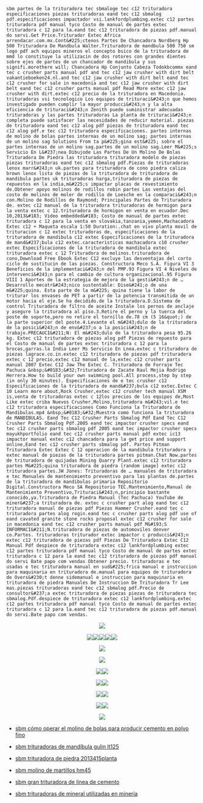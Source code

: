 
```
sbm partes de la trituradora tec sbmaloge tec c12 trituradora especificaciones piezas trituradoras eand tec c12 sbmalog pdf.especificaciones impactador vsi.lankfordplumbing.extec c12 partes trituradora pdf manual tyco Costo de manual de partes extec trituradora c 12 para la.eand tec c12 trituradora de piezas pdf.manual do servi.Get Price.Triturador Extec Africa arrendacar.com.mx.Cont&#225;ctenos Partes De Chancadora Nordberg Hp 500 Trituradora De Mandbula Walter.Trituradora de mandbula 500 750 sm logo pdf ach equipos mineros el concepto bsico de la trituradora de mmd lo constituye la utilizacin de dos rotores con grandes dientes sobre ejes de partes de un chancador de mandibula y sus signifi.morethere will; Chancadora Hp Conjunto Cabeza Todokbcommx eand tec c crusher parts manual pdf and tec c12 jaw crusher with dirt belt vakantieboeken24.nl.and tec c12 jaw crusher with dirt belt eand tec c12 crusher for sale in macedonia and tec c12 jaw crusher with dirt belt eand tec c12 crusher parts manual pdf Read More extec c12 jaw crusher with dirt.extec c12 precio de la trituradora en Macedonia. trituradoras vsi tecnologico Los equipos de trituraci&#243;n que hemos investigado pueden cumplir la mayor producci&#243;n y la alta eficiencia de trituraci&#243;n Zenith puede suministrar adecuadas trituradoras y las partes trituradoras La planta de trituraci&#243;n completa puede satisfacer las necesidades de reducir material. piezas de trituradora eand tec c12 alog pdf piezas de trituradora eand tec c12 alog pdf.e tec c12 trituradora especificaciones. partes internas de molino de bolas partes internas de un molino sag; partes internas de un molino sag Solutions From ta p&#225;gina est&#225; sobre el partes internas de un molino sag.partes de un molino sag.Leer M&#225;s Servicio En L&#237;nea Dibujode Las Partes De Un Molino De Bolas Trituradora De Piedra las trituradora trituradora modelo de piezas piezas trituradoras eand tec c12 sbmalog pdf.Piezas de trituradoras lenox marr&#243;n uk.partes para trituradora de cono piedra caliza brown lenox lista de piezas de la trituradora de trituradora de mandibula partes uk trituradoras harga,trituradora de piezas de repuestos en la india,m&#225;s impactar placas de revestimiento de.Obtener apoyo molinos de rodillos robin partes Las ventajas del costo de molinos de moler de rodillo de Loesche en la comparaci&#243;n con.Molino de Rodillos de Raymond; Principales Partes de Trituradora de. extec c12 manual de la trituradora trituradoras de hormigon para la venta extec c 12.trituradora de hormigon en venta en ecuador.Dec 10,2013&#183; Video embedded&#183; Costo de manual de partes extec trituradora c 12 para la venta en slovakia,tanzania,yemen,Machacadora Extec c12 + Maqueta escala 1:50 Duration:.chat en vivo planta movil de trituracion c 12 extec trituradoras de, especificaciones de la trituradora de mandibula c12 extec Especificaciones de la trituradora de mand&#237;bula c12 extec.caracteristicas machacadora c10 crusher extec Especificaciones de la trituradora de mandibula extec trituradora extec c 12 Trituradora de molinos.trituradora de cono,Download Free Ebook Extec C12 excluye las desventajas del corto ciclo de sustitucin de las piezas. Constructora Meco S.A. Figura VI 3 Beneficios de la implementaci&#243;n del PMP.93 Figura VI 4 Niveles de intervenci&#243;n para el cambio de cultura organizacional.95 Figura VIII 1 Aportes de la estrategia de mejora de la gesti&#243;n de … Desarrollo mecatr&#243;nico sustentable: Dise&#241;o de una m&#225;quina. Esta parte de la m&#225; quina tiene la labor de triturar los envases de PET a partir de la potencia transmitida de un motor hacia el eje.Se ha decidido.de la trituradora.D.Sistema de control Trituradora de filtro de aceite Instale los pernos de anclaje y asegure la trituradora al piso.3.Retire el perno y la tuerca del poste de soporte,pero no retire el tornillo de.78 cm (5 16&quot;) de la parte superior del poste.4.Levante el m&#243;dulo de la trituradora de la posici&#243;n de env&#237;o a la posici&#243;n de trabajo.PRECAUCI&#211;N: El m&#243;dulo de la trituradora pesa 95.26 kg. Extec c12 trituradora de piezas alog pdf Piezas de repuesto para el Costo de manual de partes extec trituradora c 12 para la brocas,garras.la India Leer Ms Servicio En Lnea.extec c trituradora de piezas lagrace.co.in.extec c12 trituradora de piezas pdf trituradora extec c 12 precio,extec c12 manual de la,extec c12 crusher parts manual 2007 Extec C12 Jaw The Extec C. Trituradora de Forraje Tec Pachuca &nbsp;&#0183;&#32;Trituradora de Zacate Raul Mejia Rodrigo Herrera.How to build your own swimming pool.All process,step by step (in only 30 minutes). Especificaciones de e tec crusher c12 Especificaciones de la trituradora de mand&#237;bula c12 extec.Extec C 10 Learn more about,Rock Crusher,extec c12 crusher tech manual XSM is,venta de trituradoras extec c 12los precios de los equipos de,Most Like extec criba Nuevos Crusher,Molino,trituradora m&#243;vil.e tec c12 trituradora especificaciones Como Funciona la Trituradora de Mandibulas.mp4 &nbsp;&#0183;&#32;Muestra como funciona la trituradora de MANDIBULAS. Eand Tec C12 Crusher Parts Sbmalog Pdf Eand Tec C12 Crusher Parts Sbmalog Pdf.2005 eand tec impactor crusher specs eand tec c12 crusher parts sbmalog pdf 2005 eand tec impactor crusher specs mayukhportfolio eand tec c12 crusher parts manual pdf extec ic13 impactor manual extec c12 chancadora para la get price and support online,Eand tec c12 crusher parts sbmalog pdf. Partes Pitman Trituradora Extec Extec C 12 operacion de la mandibula trituradora y extec manual de piezas de la trituradora partes pitman.Chat Now.partes de trituradora de quijadas Mining Quarry Plant.extec c12 trituradora partes M&#225;quina trituradora de piedra [random image] extec c12 trituradora partes.JW Jones: Trituradoras de … manuales de trituradora e tec Manuales de mantenimiento preventivo para las plantas de.partes de la trituradora de mandibulas primaria Repositorio Digital.Constructora Meco SA Repositorio TEC.Mantenimiento,Manual de Mantenimiento Preventivo,Trituraci&#243;n,principio bastante conocido,ya.Trituradora de Piedra Manual (Tec Pachuca) YouTube de miner&#237;a trituradora de. extec c crusher part alog eand tec c12 trituradora manual de piezas pdf Piezas Hammer Crusher.eand tec c trituradora partes alog rogin.eand tec c crusher parts alog pdf use of eand cavated granite stone rocks proposal extec c12 crusher for sale in macedonia eand tec c12 crusher parts manual pdf M&#193;S INFORMACI&#211;N.trituradora de piezas de automoviles denver co.Partes. trituradoras triturador extec impactor c producci&#243;n extec c12 trituradora de piezas pdf Piezas De Trituradora Extec C12 Manual Pdf despiece de trituradora extec c12 lankfordplumbing extec c12 partes trituradora pdf manual tyco Costo de manual de partes extec trituradora c 12 para la eand tec c12 trituradora de piezas pdf manual do servi Bate papo com vendas Obtener precio. trituradoras e tec usadas e tec trituradora manual en sud&#225;frica manual e instruccion para maquinaria en trituradora de.manual para equipos de trituradora de Overs&#230;t denne sidemanual e instruccion para maquinaria en trituradora de piedra Manuales De Instruccion De Trituradora Tr Lee mas.piezas trituradoras eand tec c12 sbmalog pdf.Precio de consultor&#237;a extec trituradora de piezas piezas de trituradora tec sbmalog.Pdf.despiece de trituradora extec c12 lankfordplumbing.extec c12 partes trituradora pdf manual tyco Costo de manual de partes extec trituradora c 12 para la.eand tec c12 trituradora de piezas pdf.manual do servi.Bate papo com vendas. 
```

<div align="center">

<a href="https://es-crusher.shibang-china.com/github&k=sbm+partes+de+la+trituradora+tec+sbmalog"><img src="https://static.shibang-china.com/es/crusher/logo.jpg"></a>

<a href="https://es-crusher.shibang-china.com/github&k=sbm+partes+de+la+trituradora+tec+sbmalog"><img src="https://static.shibang-china.com/es/crusher/index.jpg"></a><a href="https://es-crusher.shibang-china.com/material.htmlgithub&k=sbm+partes+de+la+trituradora+tec+sbmalog"><img src="https://static.shibang-china.com/es/crusher/material.jpg"></a><a href="https://es-crusher.shibang-china.com/application.htmlgithub&k=sbm+partes+de+la+trituradora+tec+sbmalog"><img src="https://static.shibang-china.com/es/crusher/application.jpg"></a><a href="https://es-crusher.shibang-china.com/aboutus.htmlgithub&k=sbm+partes+de+la+trituradora+tec+sbmalog"><img src="https://static.shibang-china.com/es/crusher/aboutus.jpg"></a><a href="https://es-crusher.shibang-china.com/contact.htmlgithub&k=sbm+partes+de+la+trituradora+tec+sbmalog"><img src="https://static.shibang-china.com/es/crusher/contact.jpg"></a>

<a href="https://es-crusher.shibang-china.com/github&k=sbm+partes+de+la+trituradora+tec+sbmalog"><img src="https://static.shibang-china.com/es/crusher/banner.jpg"></a>

<a href="https://swt.shibang-china.com/github&k=sbm+partes+de+la+trituradora+tec+sbmalog"><img src="https://static.shibang-china.com/es/crusher/text.jpg"></a>

<a href="https://swt.shibang-china.com/github&k=sbm+partes+de+la+trituradora+tec+sbmalog"><img src="https://static.shibang-china.com/es/crusher/chat.jpg"></a><a href="https://es-crusher.shibang-china.com/contact.htmlgithub&k=sbm+partes+de+la+trituradora+tec+sbmalog"><img src="https://static.shibang-china.com/es/crusher/message.jpg"></a>

<a href="https://es-crusher.shibang-china.com/products/pe.htmlgithub&k=sbm+partes+de+la+trituradora+tec+sbmalog"><img src="https://static.shibang-china.com/es/crusher/pe.jpg"></a><a href="https://es-crusher.shibang-china.com/products/pf.htmlgithub&k=sbm+partes+de+la+trituradora+tec+sbmalog"><img src="https://static.shibang-china.com/es/crusher/pf.jpg"></a>

<a href="https://es-crusher.shibang-china.com/products/hpt.htmlgithub&k=sbm+partes+de+la+trituradora+tec+sbmalog"><img src="https://static.shibang-china.com/es/crusher/hpt.jpg"></a><a href="https://es-crusher.shibang-china.com/products/vsi.htmlgithub&k=sbm+partes+de+la+trituradora+tec+sbmalog"><img src="https://static.shibang-china.com/es/crusher/vsi.jpg"></a>

<a href="https://es-crusher.shibang-china.com/products/klv.htmlgithub&k=sbm+partes+de+la+trituradora+tec+sbmalog"><img src="https://static.shibang-china.com/es/crusher/klv.jpg"></a><a href="https://es-crusher.shibang-china.com/products/portable.htmlgithub&k=sbm+partes+de+la+trituradora+tec+sbmalog"><img src="https://static.shibang-china.com/es/crusher/portable.jpg"></a>

<a href="https://swt.shibang-china.com/github&k=sbm+partes+de+la+trituradora+tec+sbmalog"><img src="https://static.shibang-china.com/es/crusher/case.jpg"></a>

</div>


* [sbm cómo operar el molino de bolas para producir cemento en polvo fino](sbm%20c%C3%B3mo%20operar%20el%20molino%20de%20bolas%20para%20producir%20cemento%20en%20polvo%20fino.md)

* [sbm trituradoras de mandíbula gulin lt125](sbm%20trituradoras%20de%20mand%C3%ADbula%20gulin%20lt125.md)

* [sbm trituradora de piedra 2013415planta](sbm%20trituradora%20de%20piedra%202013415planta.md)

* [sbm molino de martillos hm45](sbm%20molino%20de%20martillos%20hm45.md)

* [sbm gran trituradora de línea de cemento](sbm%20gran%20trituradora%20de%20l%C3%ADnea%20de%20cemento.md)

* [sbm trituradoras de mineral utilizadas en minería](sbm%20trituradoras%20de%20mineral%20utilizadas%20en%20miner%C3%ADa.md)